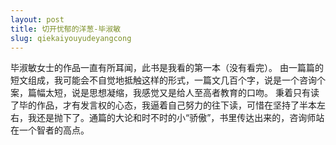 ```yaml
---
layout: post
title: 切开忧郁的洋葱-毕淑敏
slug: qiekaiyouyudeyangcong
---
```

毕淑敏女士的作品一直有所耳闻，此书是我看的第一本（没有看完）。
由一篇篇的短文组成，我可能会不自觉地抵触这样的形式，一篇文几百个字，说是一个咨询个案，篇幅太短，说是思想凝缩，我感觉又是给人至高者教育的口吻。
秉着只有读了毕的作品，才有发言权的心态，我逼着自己努力的往下读，可惜在坚持了半本左右，我还是抛下了。通篇的大论和时不时的小“骄傲”，书里传达出来的，咨询师站在一个智者的高点。
